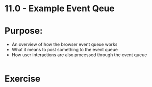
# 11.0 - Example Event Qeue

# Purpose:

  - An overview of how the browser event queue works
  - What it means to post something to the event queue
  - How user interactions are also processed through the event queue

````js

````

# Exercise
